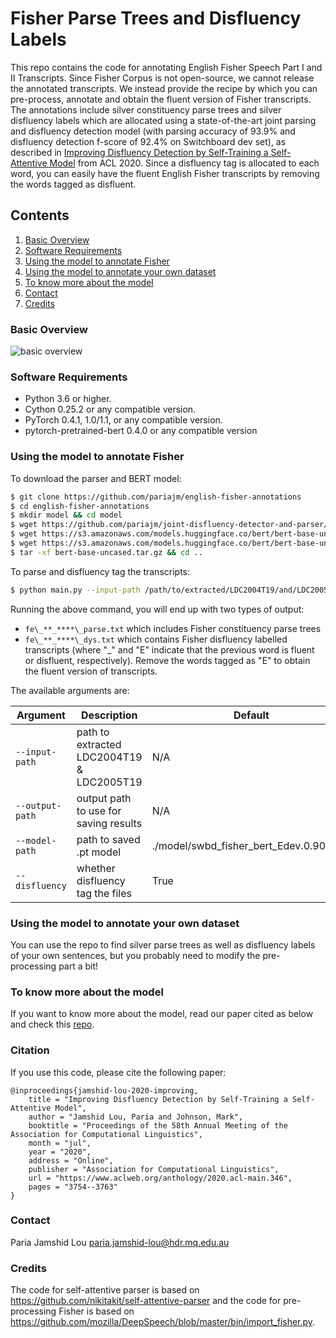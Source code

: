 # Fisher Parse Trees and Disfluency Labels
This repo contains the code for annotating English Fisher Speech Part I and II Transcripts. Since Fisher Corpus is not open-source, we cannot release the annotated transcripts. We instead provide the recipe by which you can pre-process, annotate and obtain the fluent version of Fisher transcripts. The annotations include silver constituency parse trees and silver disfluency labels which are allocated using a state-of-the-art joint parsing and disfluency detection model (with parsing accuracy of 93.9% and disfluency detection f-score of 92.4% on Switchboard dev set), as described in [Improving Disfluency Detection by Self-Training a Self-Attentive Model](https://www.aclweb.org/anthology/2020.acl-main.346/) from ACL 2020. Since a disfluency tag is allocated to each word, you can easily have the fluent English Fisher transcripts by removing the words tagged as disfluent.

## Contents
1. [Basic Overview](#task)
2. [Software Requirements](#requirements)
3. [Using the model to annotate Fisher](#fisher-annotation)
4. [Using the model to annotate your own dataset](#others-annotation)
5. [To know more about the model](#model)
6. [Contact](#contact)
7. [Credits](#credits)

### Basic Overview
![basic overview](img/basic.png "basic overview of joint parser and disfluency detector")

### Software Requirements
- Python 3.6 or higher.
- Cython 0.25.2 or any compatible version.
- PyTorch 0.4.1, 1.0/1.1, or any compatible version.
- pytorch-pretrained-bert 0.4.0 or any compatible version


### Using the model to annotate Fisher
To download the parser and BERT model:

```bash
$ git clone https://github.com/pariajm/english-fisher-annotations
$ cd english-fisher-annotations
$ mkdir model && cd model
$ wget https://github.com/pariajm/joint-disfluency-detector-and-parser/releases/download/naacl2019/swbd_fisher_bert_Edev.0.9078.pt
$ wget https://s3.amazonaws.com/models.huggingface.co/bert/bert-base-uncased-vocab.txt
$ wget https://s3.amazonaws.com/models.huggingface.co/bert/bert-base-uncased.tar.gz
$ tar -xf bert-base-uncased.tar.gz && cd ..
```

To parse and disfluency tag the transcripts:

```bash
$ python main.py --input-path /path/to/extracted/LDC2004T19/and/LDC2005T19 --output-path /path/to/outputs/for/saving/results --model ./model/swbd_fisher_bert_Edev.0.9078.pt 
```

Running the above command, you will end up with two types of output: 
* ```fe\_**_****\_parse.txt``` which includes Fisher constituency parse trees
* ```fe\_**_****\_dys.txt``` which contains Fisher disfluency labelled transcripts (where "\_" and "E" indicate that the previous word is fluent or disfluent, respectively). Remove the words tagged as "E" to obtain the fluent version of transcripts.


The available arguments are:

Argument | Description | Default | Required 
--- | --- | --- | ---
`--input-path` | path to extracted LDC2004T19 & LDC2005T19 | N/A | Yes
`--output-path` | output path to use for saving results | N/A | Yes
`--model-path` | path to saved .pt model | ./model/swbd_fisher_bert_Edev.0.9078.pt | No
`--disfluency` | whether disfluency tag the files | True | No


### Using the model to annotate your own dataset
You can use the repo to find silver parse trees as well as disfluency labels of your own sentences, but you probably need to modify the pre-processing part a bit!

### To know more about the model
If you want to know more about the model, read our paper cited as below and check this [repo](https://github.com/pariajm/joint-disfluency-detection-and-parsing).

### Citation
If you use this code, please cite the following paper:
```
@inproceedings{jamshid-lou-2020-improving,
    title = "Improving Disfluency Detection by Self-Training a Self-Attentive Model",
    author = "Jamshid Lou, Paria and Johnson, Mark",
    booktitle = "Proceedings of the 58th Annual Meeting of the Association for Computational Linguistics",
    month = "jul",
    year = "2020",
    address = "Online",
    publisher = "Association for Computational Linguistics",
    url = "https://www.aclweb.org/anthology/2020.acl-main.346",
    pages = "3754--3763"
}
```

### Contact
Paria Jamshid Lou <paria.jamshid-lou@hdr.mq.edu.au>

### Credits
The code for self-attentive parser is based on https://github.com/nikitakit/self-attentive-parser and the code for pre-processing Fisher is based on https://github.com/mozilla/DeepSpeech/blob/master/bin/import_fisher.py.

